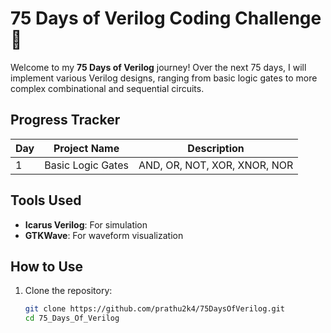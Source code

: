 # 75 Days of Verilog Coding Challenge 🚀

Welcome to my **75 Days of Verilog** journey! Over the next 75 days, I will implement various Verilog designs, ranging from basic logic gates to more complex combinational and sequential circuits.  

## Progress Tracker
| Day | Project Name            | Description                          |
|-----|-------------------------|--------------------------------------|
|  1  | Basic Logic Gates       | AND, OR, NOT, XOR, XNOR, NOR         |

## Tools Used
- **Icarus Verilog**: For simulation
- **GTKWave**: For waveform visualization

## How to Use
1. Clone the repository:
   ```bash
   git clone https://github.com/prathu2k4/75DaysOfVerilog.git
   cd 75_Days_Of_Verilog
